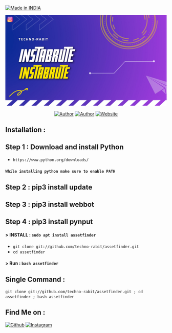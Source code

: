 <p align="left">
<a href="#"><img title="Made in INDIA" src="https://img.shields.io/badge/MADE%20IN-INDIA-green?colorA=green&colorB=orange&style=for-the-badge"></a>
</p>
<p align="center">
<a href="#"><img title="AF Pic" src="AF Pic.png"></a>
</p>
<p align="center">
<a href="https://github.com/techno-rabit"><img title="Author" src="https://img.shields.io/badge/Author-Vishnu-yellow.svg?style=for-the-badge&logo=github"></a>
<a href="https://github.com/aress03"><img title="Author" src="https://img.shields.io/badge/Author-Akshay-yellow.svg?style=for-the-badge&logo=github"></a>
<a href="http://technorabit.unaux.com/"><img title="Website" src="https://img.shields.io/badge/Website-Techno--rabit-red.svg?style=for-the-badge&logo=sites"></a>
</p>

## Installation :

## Step 1 : Download and install Python 
* `https://www.python.org/downloads/`
#### `While installing python make sure to enable PATH` 
## Step 2 : pip3 install update
## Step 3 : pip3 install webbot
## Step 4 : pip3 install pynput


#### > INSTALL : `sudo apt install assetfinder`

* `git clone git://github.com/techno-rabit/assetfinder.git`
* `cd assetfinder`

#### > Run : `bash assetfinder`

## Single Command :
```
git clone git://github.com/techno-rabit/assetfinder.git ; cd assetfinder ; bash assetfinder
```

## Find Me on :
[![Github](https://img.shields.io/badge/Github-Techno--rabit-green?style=for-the-badge&logo=github)](https://github.com/techno-rabit)
[![Instagram](https://img.shields.io/badge/IG-%40__.v.shnu-red?style=for-the-badge&logo=instagram)](https://www.instagram.com/_.v.shnu)

